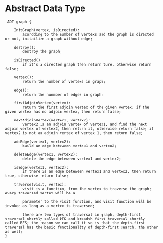 # Abstract Data Type

     ADT graph {

        InitGraph(vertex, isDirected):
            acordding to the number of vertexs and the graph is directed or not, initailize a graph without edge;

        destroy():
            destroy the graph;
        
        isDirected():
            if it's a directed graph then return ture, otherwise return false;
        
        vertex():
            return the number of vertexs in graph;
        
        edge():
            return the nunmber of edges in graph;
        
        firstAdjoinVertex(vertex):
            return the first adjoin vertex of the given vertex; if the given vertex has no adjoin vertex, then return false;
        
        nextAdjoinVertex(vertex1, vertex2):
            vertex2 is an adjoin vertex of vertex1, and find the next adjoin vertex of vertex2, then return it, otherwise return false; if vertex2 is not an adjoin vertex of vertex 1, then return false;
        
        addEdge(vertex1, vertex2):
            build an edge beteween vertex1 and vertex2;

        deleteEdge(vertex1, vertex2):
            delete the edge beteween vertex1 and vertex2;
        
        isEdge(vertex1, vertex2):
            if there is an edge beteween vertex1 and vertex2, then return true, otherwise return false;
        
        traverse(visit, vertex):
            visit is a function, from the vertex to traverse the graph; every traversed vertex will be a 
            
            parameter to the visit function, and visit function will be invoked as long as a vertex is traversed;

            there are two types of traversal in graph, depth-first traversal shortly called DFS and breadth-first traversal shortly called BFS; the reason we can call it so is that the depth-first traversal has the basic functionality of depth-first search, the other as well;
    }